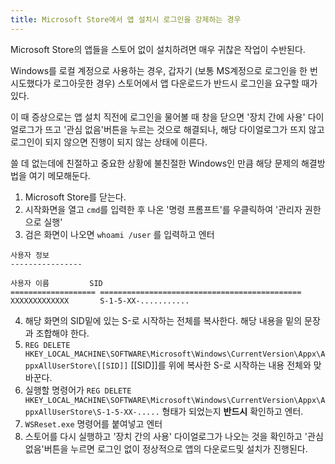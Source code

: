 ```yaml
---
title: Microsoft Store에서 앱 설치시 로그인을 강제하는 경우
---
```


Microsoft Store의 앱들을 스토어 없이 설치하려면 매우 귀찮은 작업이 수반된다.

Windows를 로컬 계정으로 사용하는 경우, 갑자기 (보통 MS계정으로 로그인을 한 번 시도했다가 로그아웃한 경우) 스토어에서 앱 다운로드가 반드시 로그인을 요구할 때가 있다.

이 때 증상으로는 앱 설치 직전에 로그인을 물어볼 때 창을 닫으면 '장치 간에 사용' 다이얼로그가 뜨고 '관심 없음'버튼을 누르는 것으로 해결되나, 해당 다이얼로그가 뜨지 않고 로그인이 되지 않으면 진행이 되지 않는 상태에 이른다.

쓸 데 없는데에 친절하고 중요한 상황에 불친절한 Windows인 만큼 해당 문제의 해결방법을 여기 메모해둔다.
1. Microsoft Store를 닫는다.
2. 시작화면을 열고 `cmd`를 입력한 후 나온 '명령 프롬프트'를 우클릭하여 '관리자 권한으로 실행'
3. 검은 화면이 나오면 `whoami /user` 를 입력하고 엔터
 ```
사용자 정보
----------------

사용자 이름         SID
=================== =============================================
XXXXXXXXXXXXX       S-1-5-XX-...........
```
4.  해당 화면의 SID밑에 있는 S-로 시작하는 전체를 복사한다. 해당 내용을 밑의 문장과 조합해야 한다.
5. `REG DELETE HKEY_LOCAL_MACHINE\SOFTWARE\Microsoft\Windows\CurrentVersion\Appx\AppxAllUserStore\[[SID]]` [[SID]]를 위에 복사한 S-로 시작하는 내용 전체와 맞바꾼다.
6. 실행할 명령어가 `REG DELETE HKEY_LOCAL_MACHINE\SOFTWARE\Microsoft\Windows\CurrentVersion\Appx\AppxAllUserStore\S-1-5-XX-.....` 형태가 되었는지 **반드시** 확인하고 엔터.
7. `WSReset.exe` 명령어를 붙여넣고 엔터
8. 스토어를 다시 실행하고 '장치 간의 사용' 다이얼로그가 나오는 것을 확인하고 '관심 없음'버튼을 누르면 로그인 없이 정상적으로 앱의 다운로드및 설치가 진행된다.

